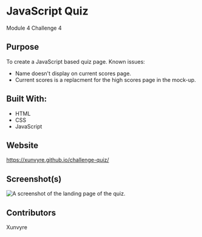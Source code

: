 # JavaScript Quiz
Module 4 Challenge 4

## Purpose
To create a JavaScript based quiz page.
Known issues:
* Name doesn't display on current scores page.
* Current scores is a replacment for the high scores page in the mock-up.

## Built With:
* HTML
* CSS
* JavaScript

## Website
https://xunvyre.github.io/challenge-quiz/

## Screenshot(s)
![A screenshot of the landing page of the quiz.](./assets/images/screenshot.jpg)

## Contributors
Xunvyre
